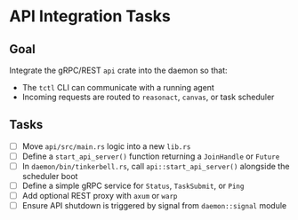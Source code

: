 # API Integration Tasks

## Goal
Integrate the gRPC/REST `api` crate into the daemon so that:
- The `tctl` CLI can communicate with a running agent
- Incoming requests are routed to `reasonact`, `canvas`, or task scheduler

## Tasks

- [ ] Move `api/src/main.rs` logic into a new `lib.rs`
- [ ] Define a `start_api_server()` function returning a `JoinHandle` or `Future`
- [ ] In `daemon/bin/tinkerbell.rs`, call `api::start_api_server()` alongside the scheduler boot
- [ ] Define a simple gRPC service for `Status`, `TaskSubmit`, or `Ping`
- [ ] Add optional REST proxy with `axum` or `warp`
- [ ] Ensure API shutdown is triggered by signal from `daemon::signal` module
